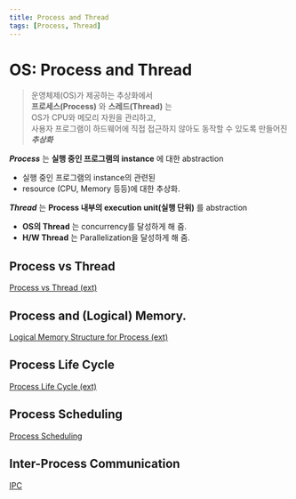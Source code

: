 ```yaml
---
title: Process and Thread
tags: [Process, Thread]
---
```


# OS: Process and Thread

> 운영체제(OS)가 제공하는 추상화에서  
> **프로세스(Process)** 와 **스레드(Thread)** 는  
> OS가 CPU와 메모리 자원을 관리하고,  
> 사용자 프로그램이 하드웨어에 직접 접근하지 않아도 동작할 수 있도록 만들어진 ***추상화***

***Process*** 는 **실행 중인 프로그램의 instance** 에 대한 abstraction

* 실행 중인 프로그램의 instance의 관련된 
* resource (CPU, Memory 등등)에 대한 추상화.

***Thread*** 는 **Process 내부의 execution unit(실행 단위)** 를 abstraction

* **OS의 Thread** 는 concurrency를 달성하게 해 줌.
* **H/W Thread** 는 Parallelization을 달성하게 해 줌.


## Process vs Thread 

[Process vs Thread (ext)](https://ds31x.tistory.com/152)

## Process and (Logical) Memory.

[Logical Memory Structure for Process (ext)](https://dsaint31.tistory.com/421)

## Process Life Cycle

[Process Life Cycle (ext)](https://ds31x.tistory.com/261)

## Process Scheduling

[Process Scheduling](./process_sched.md)

## Inter-Process Communication

[IPC](./ipc.md)